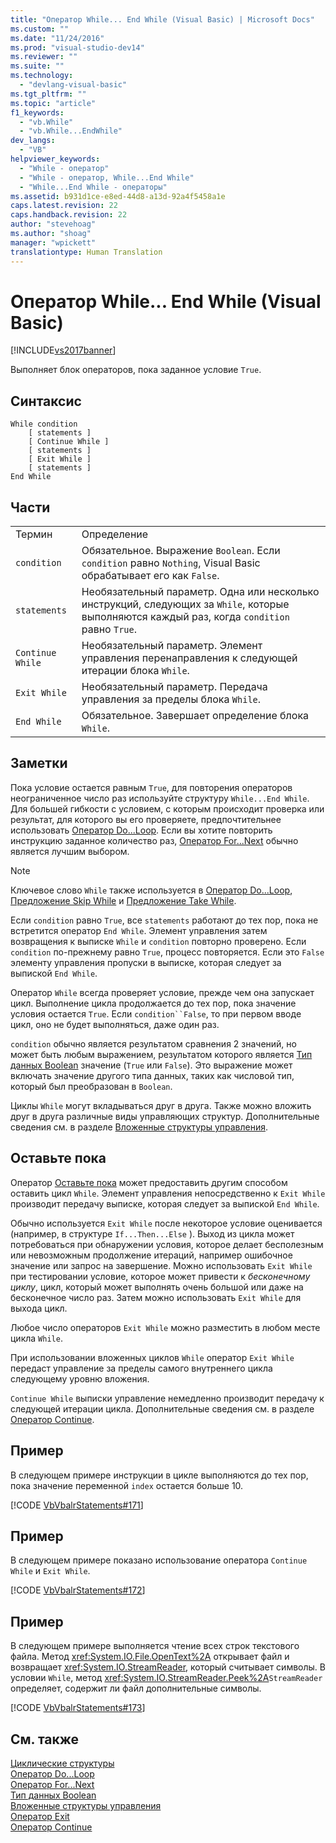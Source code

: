 ```yaml
---
title: "Оператор While... End While (Visual Basic) | Microsoft Docs"
ms.custom: ""
ms.date: "11/24/2016"
ms.prod: "visual-studio-dev14"
ms.reviewer: ""
ms.suite: ""
ms.technology: 
  - "devlang-visual-basic"
ms.tgt_pltfrm: ""
ms.topic: "article"
f1_keywords: 
  - "vb.While"
  - "vb.While...EndWhile"
dev_langs: 
  - "VB"
helpviewer_keywords: 
  - "While - оператор"
  - "While - оператор, While...End While"
  - "While...End While - операторы"
ms.assetid: b931d1ce-e8ed-44d8-a13d-92a4f5458a1e
caps.latest.revision: 22
caps.handback.revision: 22
author: "stevehoag"
ms.author: "shoag"
manager: "wpickett"
translationtype: Human Translation
---
```

# Оператор While... End While (Visual Basic)
[!INCLUDE[vs2017banner](../../../csharp/includes/vs2017banner.md)]

Выполняет блок операторов, пока заданное условие `True`.  
  
## Синтаксис  
  
```  
While condition  
    [ statements ]  
    [ Continue While ]  
    [ statements ]  
    [ Exit While ]  
    [ statements ]  
End While  
```  
  
## Части  
  
|||  
|-|-|  
|Термин|Определение|  
|`condition`|Обязательное.  Выражение `Boolean`.  Если `condition` равно `Nothing`, Visual Basic обрабатывает его как `False`.|  
|`statements`|Необязательный параметр.  Одна или несколько инструкций, следующих за `While`, которые выполняются каждый раз, когда `condition` равно `True`.|  
|`Continue While`|Необязательный параметр.  Элемент управления перенаправления к следующей итерации блока `While`.|  
|`Exit While`|Необязательный параметр.  Передача управления за пределы блока `While`.|  
|`End While`|Обязательное.  Завершает определение блока `While`.|  
  
## Заметки  
 Пока условие остается равным `True`, для повторения операторов неограниченное число раз используйте структуру `While...End While`.  Для большей гибкости с условием, с которым происходит проверка или результат, для которого вы его проверяете, предпочтительнее использовать [Оператор Do...Loop](../../../visual-basic/language-reference/statements/do-loop-statement.md).  Если вы хотите повторить инструкцию заданное количество раз, [Оператор For...Next](../../../visual-basic/language-reference/statements/for-next-statement.md) обычно является лучшим выбором.  
  
> [!NOTE]
>  Ключевое слово `While` также используется в [Оператор Do...Loop](../../../visual-basic/language-reference/statements/do-loop-statement.md), [Предложение Skip While](../../../visual-basic/language-reference/queries/skip-while-clause.md) и [Предложение Take While](../../../visual-basic/language-reference/queries/take-while-clause.md).  
  
 Если `condition` равно `True`, все `statements` работают до тех пор, пока не встретится оператор `End While`.  Элемент управления затем возвращения к выписке `While` и `condition` повторно проверено.  Если `condition` по\-прежнему равно `True`, процесс повторяется.  Если это `False` элементу управления пропуски в выписке, которая следует за выпиской `End While`.  
  
 Оператор `While` всегда проверяет условие, прежде чем она запускает цикл.  Выполнение цикла продолжается до тех пор, пока значение условия остается `True`.  Если `condition``False`, то при первом вводе цикл, оно не будет выполняться, даже один раз.  
  
 `condition` обычно является результатом сравнения 2 значений, но может быть любым выражением, результатом которого является [Тип данных Boolean](../../../visual-basic/language-reference/data-types/boolean-data-type.md) значение \(`True` или `False`\).  Это выражение может включать значение другого типа данных, таких как числовой тип, который был преобразован в `Boolean`.  
  
 Циклы `While` могут вкладываться друг в друга.  Также можно вложить друг в друга различные виды управляющих структур.  Дополнительные сведения см. в разделе [Вложенные структуры управления](../../../visual-basic/programming-guide/language-features/control-flow/nested-control-structures.md).  
  
## Оставьте пока  
 Оператор [Оставьте пока](../../../visual-basic/language-reference/statements/exit-statement.md) может предоставить другим способом оставить цикл `While`.  Элемент управления непосредственно к `Exit While` производит передачу выписке, которая следует за выпиской `End While`.  
  
 Обычно используется `Exit While` после некоторое условие оценивается \(например, в структуре `If...Then...Else` \).  Выход из цикла может потребоваться при обнаружении условия, которое делает бесполезным или невозможным продолжение итераций, например ошибочное значение или запрос на завершение.  Можно использовать `Exit While` при тестировании условие, которое может привести к *бесконечному циклу*, цикл, который может выполнять очень большой или даже на бесконечное число раз.  Затем можно использовать `Exit While` для выхода цикл.  
  
 Любое число операторов `Exit While` можно разместить в любом месте цикла `While`.  
  
 При использовании вложенных циклов `While` оператор `Exit While` передаст управление за пределы самого внутреннего цикла следующему уровню вложения.  
  
 `Continue While` выписки управление немедленно производит передачу к следующей итерации цикла.  Дополнительные сведения см. в разделе [Оператор Continue](../../../visual-basic/language-reference/statements/continue-statement.md).  
  
## Пример  
 В следующем примере инструкции в цикле выполняются до тех пор, пока значение переменной `index` остается больше 10.  
  
 [!CODE [VbVbalrStatements#171](../CodeSnippet/VS_Snippets_VBCSharp/VbVbalrStatements#171)]  
  
## Пример  
 В следующем примере показано использование оператора `Continue While` и `Exit While`.  
  
 [!CODE [VbVbalrStatements#172](../CodeSnippet/VS_Snippets_VBCSharp/VbVbalrStatements#172)]  
  
## Пример  
 В следующем примере выполняется чтение всех строк текстового файла.  Метод <xref:System.IO.File.OpenText%2A> открывает файл и возвращает <xref:System.IO.StreamReader>, который считывает символы.  В условии `While`, метод <xref:System.IO.StreamReader.Peek%2A>`StreamReader` определяет, содержит ли файл дополнительные символы.  
  
 [!CODE [VbVbalrStatements#173](../CodeSnippet/VS_Snippets_VBCSharp/VbVbalrStatements#173)]  
  
## См. также  
 [Циклические структуры](../../../visual-basic/programming-guide/language-features/control-flow/loop-structures.md)   
 [Оператор Do...Loop](../../../visual-basic/language-reference/statements/do-loop-statement.md)   
 [Оператор For...Next](../../../visual-basic/language-reference/statements/for-next-statement.md)   
 [Тип данных Boolean](../../../visual-basic/language-reference/data-types/boolean-data-type.md)   
 [Вложенные структуры управления](../../../visual-basic/programming-guide/language-features/control-flow/nested-control-structures.md)   
 [Оператор Exit](../../../visual-basic/language-reference/statements/exit-statement.md)   
 [Оператор Continue](../../../visual-basic/language-reference/statements/continue-statement.md)